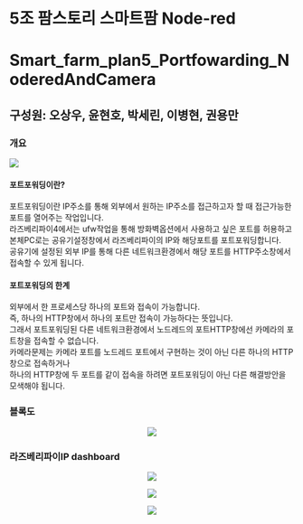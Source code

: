 # 5조 팜스토리 스마트팜 Node-red
# Smart_farm_plan5_Portfowarding_NoderedAndCamera
## 구성원: 오상우, 윤현호, 박세린, 이병현, 권용만

### 개요
<p>
<img src=https://github.com/farmstory5/Smart_farm_plan4_CDS_WaterLevel_Analog_signal_in-Dashboard/assets/130550405/1a455a58-8089-419f-a275-84c491b285a4
</p>
<br/>

#### 포트포워딩이란?
포트포워딩이란 IP주소를 통해 외부에서 원하는 IP주소를 접근하고자 할 때 접근가능한 포트를 열어주는 작업입니다.<br/>
라즈베리파이4에서는 ufw작업을 통해 방화벽옵션에서 사용하고 싶은 포트를 허용하고<br/>
본체PC로는 공유기설정창에서 라즈베리파이의 IP와 해당포트를 포트포워딩합니다.<br/>
공유기에 설정된 외부 IP를 통해 다른 네트워크환경에서 해당 포트를 HTTP주소창에서 접속할 수 있게 됩니다.<br/>

#### 포트포워딩의 한계<br/>
외부에서 한 프로세스당 하나의 포트와 접속이 가능합니다.<br/>
즉, 하나의 HTTP창에서 하나의 포트만 접속이 가능하다는 뜻입니다.<br/>
그래서 포트포워딩된 다른 네트워크환경에서 노드레드의 포트HTTP창에선 카메라의 포트창을 접속할 수 없습니다.<br/>
카메라문제는 카메라 포트를 노드레드 포트에서 구현하는 것이 아닌 다른 하나의 HTTP창으로 접속하거나<br/>
하나의 HTTP창에 두 포트를 같이 접속을 하려면 포트포워딩이 아닌 다른 해결방안을 모색해야 됩니다.<br/>

### 블록도
<p align="center">
<img src="https://github.com/farmstory5/Smart_farm_plan4_CDS_WaterLevel_Analog_signal_in-Dashboard/assets/130550405/56e30635-be63-4a65-8f53-fe635a03b062">
</p>

### 라즈베리파이IP dashboard
<p align="center">
<img src="https://github.com/farmstory5/Smart_farm_plan4_CDS_WaterLevel_Analog_signal_in-Dashboard/assets/130550405/0f5bafbe-986f-4e03-8959-3419f4cd42bd">
</p>
<p align="center">
<img src="https://github.com/farmstory5/Smart_farm_plan4_CDS_WaterLevel_Analog_signal_in-Dashboard/assets/130550405/b74d09b2-e709-4961-a1f3-ad43ca3e01e0">
</p>
<p align="center">
<img src="https://github.com/farmstory5/Smart_farm_plan4_CDS_WaterLevel_Analog_signal_in-Dashboard/assets/130550405/c5616711-24bf-46e1-868d-06942281d9a2">
</p>
